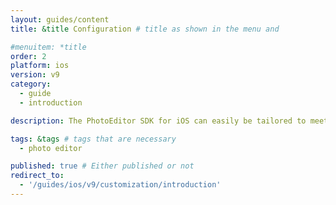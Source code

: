 ```yaml
---
layout: guides/content
title: &title Configuration # title as shown in the menu and

#menuitem: *title
order: 2
platform: ios
version: v9
category:
  - guide
  - introduction

description: The PhotoEditor SDK for iOS can easily be tailored to meet your business needs. Learn how to swiftly create the editor your use-case requires.

tags: &tags # tags that are necessary
  - photo editor

published: true # Either published or not
redirect_to:
  - '/guides/ios/v9/customization/introduction'
---
```


